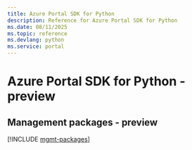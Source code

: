 ```yaml
---
title: Azure Portal SDK for Python
description: Reference for Azure Portal SDK for Python
ms.date: 08/11/2025
ms.topic: reference
ms.devlang: python
ms.service: portal
---
```

# Azure Portal SDK for Python - preview

## Management packages - preview
[!INCLUDE [mgmt-packages](portal-mgmt-index.md)]